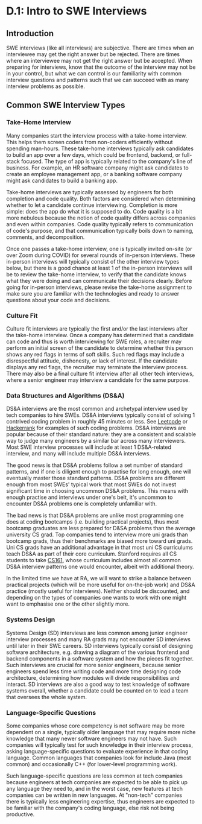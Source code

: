 # D.1: Intro to SWE Interviews

## Introduction

SWE interviews \(like all interviews\) are subjective. There are times when an interviewee may get the right answer but be rejected. There are times where an interviewee may not get the right answer but be accepted. When preparing for interviews, know that the outcome of the interview may not be in your control, but what we can control is our familiarity with common interview questions and patterns such that we can succeed with as many interview problems as possible.

## Common SWE Interview Types

### Take-Home Interview

Many companies start the interview process with a take-home interview. This helps them screen coders from non-coders efficiently without spending man-hours. These take-home interviews typically ask candidates to build an app over a few days, which could be frontend, backend, or full-stack focused. The type of app is typically related to the company's line of business. For example, an HR software company might ask candidates to create an employee management app, or a banking software company might ask candidates to build a banking app. 

Take-home interviews are typically assessed by engineers for both completion and code quality. Both factors are considered when determining whether to let a candidate continue interviewing. Completion is more simple: does the app do what it is supposed to do. Code quality is a bit more nebulous because the notion of code quality differs across companies and even within companies. Code quality typically refers to communication of code's purpose, and that communication typically boils down to naming, comments, and decomposition. 

Once one passes a take-home interview, one is typically invited on-site \(or over Zoom during COVID\) for several rounds of in-person interviews. These in-person interviews will typically consist of the other interview types below, but there is a good chance at least 1 of the in-person interviews will be to review the take-home interview, to verify that the candidate knows what they were doing and can communicate their decisions clearly. Before going for in-person interviews, please revise the take-home assignment to make sure you are familiar with the technologies and ready to answer questions about your code and decisions.

### Culture Fit

Culture fit interviews are typically the first and/or the last interviews after the take-home interview. Once a company has determined that a candidate can code and thus is worth interviewing for SWE roles, a recruiter may perform an initial screen of the candidate to determine whether this person shows any red flags in terms of soft skills. Such red flags may include a disrespectful attitude, dishonesty, or lack of interest. If the candidate displays any red flags, the recruiter may terminate the interview process. There may also be a final culture fit interview after all other tech interviews, where a senior engineer may interview a candidate for the same purpose.

### Data Structures and Algorithms \(DS&A\)

DS&A interviews are the most common and archetypal interview used by tech companies to hire SWEs. DS&A interviews typically consist of solving 1 contrived coding problem in roughly 45 minutes or less. See [Leetcode](https://leetcode.com/) or [Hackerrank](https://www.hackerrank.com/) for examples of such coding problems. DS&A interviews are popular because of their standard nature: they are a consistent and scalable way to judge many engineers by a similar bar across many interviewers. Most SWE interview processes will include at least 1 DS&A-related interview, and many will include multiple DS&A interviews.

The good news is that DS&A problems follow a set number of standard patterns, and if one is diligent enough to practise for long enough, one will eventually master those standard patterns. DS&A problems are different enough from most SWEs' typical work that most SWEs do not invest significant time in choosing uncommon DS&A problems. This means with enough practise and interviews under one's belt, it's uncommon to encounter DS&A problems one is completely unfamiliar with.

The bad news is that DS&A problems are unlike most programming one does at coding bootcamps \(i.e. building practical projects\), thus most bootcamp graduates are less prepared for D&SA problems than the average university CS grad. Top companies tend to interview more uni grads than bootcamp grads, thus their benchmarks are biased more toward uni grads. Uni CS grads have an additional advantage in that most uni CS curriculums teach DS&A as part of their core curriculum. Stanford requires all CS students to take [CS161](https://www.coursera.org/specializations/algorithms), whose curriculum includes almost all common DS&A interview patterns one would encounter, albeit with additional theory.

In the limited time we have at RA, we will want to strike a balance between practical projects \(which will be more useful for on-the-job work\) and DS&A practice \(mostly useful for interviews\). Neither should be discounted, and depending on the types of companies one wants to work with one might want to emphasise one or the other slightly more.

### Systems Design

Systems Design \(SD\) interviews are less common among junior engineer interview processes and many RA grads may not encounter SD interviews until later in their SWE careers. SD interviews typically consist of designing software architecture, e.g. drawing a diagram of the various frontend and backend components in a software system and how the pieces fit together. Such interviews are crucial for more senior engineers, because senior engineers spend less time writing code and more time designing code architecture, determining how modules will divide responsibilities and interact. SD interviews are also a good way to test knowledge of software systems overall, whether a candidate could be counted on to lead a team that oversees the whole system.

### Language-Specific Questions

Some companies whose core competency is not software may be more dependent on a single, typically older language that may require more niche knowledge that many newer software engineers may not have. Such companies will typically test for such knowledge in their interview process, asking language-specific questions to evaluate experience in that coding language. Common languages that companies look for include Java \(most common\) and occasionally C++ \(for lower-level programming work\).

Such language-specific questions are less common at tech companies because engineers at tech companies are expected to be able to pick up any language they need to, and in the worst case, new features at tech companies can be written in new languages. At "non-tech" companies there is typically less engineering expertise, thus engineers are expected to be familiar with the company's coding language, else risk not being productive. 

